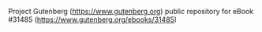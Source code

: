 Project Gutenberg (https://www.gutenberg.org) public repository for eBook #31485 (https://www.gutenberg.org/ebooks/31485)
